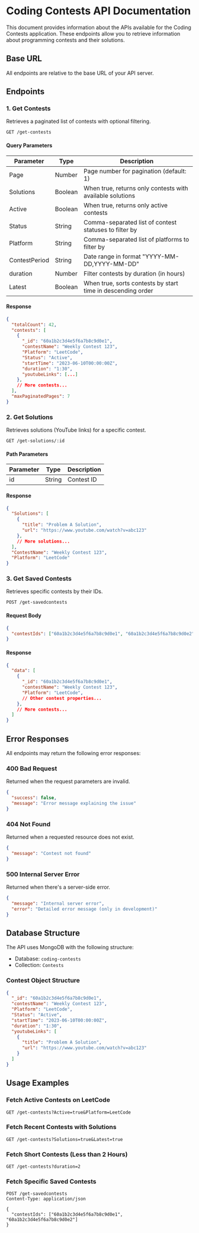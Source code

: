 # Coding Contests API Documentation

This document provides information about the APIs available for the Coding Contests application. These endpoints allow you to retrieve information about programming contests and their solutions.

## Base URL

All endpoints are relative to the base URL of your API server.

## Endpoints

### 1. Get Contests

Retrieves a paginated list of contests with optional filtering.

```
GET /get-contests
```

#### Query Parameters

| Parameter | Type | Description |
|-----------|------|-------------|
| Page | Number | Page number for pagination (default: 1) |
| Solutions | Boolean | When true, returns only contests with available solutions |
| Active | Boolean | When true, returns only active contests |
| Status | String | Comma-separated list of contest statuses to filter by |
| Platform | String | Comma-separated list of platforms to filter by |
| ContestPeriod | String | Date range in format "YYYY-MM-DD,YYYY-MM-DD" |
| duration | Number | Filter contests by duration (in hours) |
| Latest | Boolean | When true, sorts contests by start time in descending order |

#### Response

```json
{
  "totalCount": 42,
  "contests": [
    {
      "_id": "60a1b2c3d4e5f6a7b8c9d0e1",
      "contestName": "Weekly Contest 123",
      "Platform": "LeetCode",
      "Status": "Active",
      "startTime": "2023-06-10T00:00:00Z",
      "duration": "1:30",
      "youtubeLinks": [...]
    },
    // More contests...
  ],
  "maxPaginatedPages": 7
}
```

### 2. Get Solutions

Retrieves solutions (YouTube links) for a specific contest.

```
GET /get-solutions/:id
```

#### Path Parameters

| Parameter | Type | Description |
|-----------|------|-------------|
| id | String | Contest ID |

#### Response

```json
{
  "Solutions": [
    {
      "title": "Problem A Solution",
      "url": "https://www.youtube.com/watch?v=abc123"
    },
    // More solutions...
  ],
  "ContestName": "Weekly Contest 123",
  "Platform": "LeetCode"
}
```

### 3. Get Saved Contests

Retrieves specific contests by their IDs.

```
POST /get-savedcontests
```

#### Request Body

```json
{
  "contestIds": ["60a1b2c3d4e5f6a7b8c9d0e1", "60a1b2c3d4e5f6a7b8c9d0e2"]
}
```

#### Response

```json
{
  "data": [
    {
      "_id": "60a1b2c3d4e5f6a7b8c9d0e1",
      "contestName": "Weekly Contest 123",
      "Platform": "LeetCode",
      // Other contest properties...
    },
    // More contests...
  ]
}
```

## Error Responses

All endpoints may return the following error responses:

### 400 Bad Request

Returned when the request parameters are invalid.

```json
{
  "success": false,
  "message": "Error message explaining the issue"
}
```

### 404 Not Found

Returned when a requested resource does not exist.

```json
{
  "message": "Contest not found"
}
```

### 500 Internal Server Error

Returned when there's a server-side error.

```json
{
  "message": "Internal server error",
  "error": "Detailed error message (only in development)"
}
```

## Database Structure

The API uses MongoDB with the following structure:
- Database: `coding-contests`
- Collection: `Contests`

### Contest Object Structure

```json
{
  "_id": "60a1b2c3d4e5f6a7b8c9d0e1",
  "contestName": "Weekly Contest 123",
  "Platform": "LeetCode",
  "Status": "Active",
  "startTime": "2023-06-10T00:00:00Z",
  "duration": "1:30",
  "youtubeLinks": [
    {
      "title": "Problem A Solution",
      "url": "https://www.youtube.com/watch?v=abc123"
    }
  ]
}
```

## Usage Examples

### Fetch Active Contests on LeetCode

```
GET /get-contests?Active=true&Platform=LeetCode
```

### Fetch Recent Contests with Solutions

```
GET /get-contests?Solutions=true&Latest=true
```

### Fetch Short Contests (Less than 2 Hours)

```
GET /get-contests?duration=2
```

### Fetch Specific Saved Contests

```
POST /get-savedcontests
Content-Type: application/json

{
  "contestIds": ["60a1b2c3d4e5f6a7b8c9d0e1", "60a1b2c3d4e5f6a7b8c9d0e2"]
}
```
